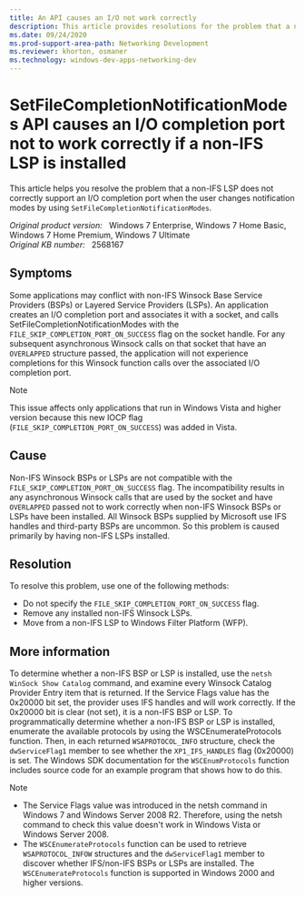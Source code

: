 ```yaml
---
title: An API causes an I/O not work correctly
description: This article provides resolutions for the problem that a non-IFS LSP does not correctly support an I/O completion port when the user changes notification modes by using SetFileCompletionNotificationModes.
ms.date: 09/24/2020
ms.prod-support-area-path: Networking Development
ms.reviewer: khorton, osmaner
ms.technology: windows-dev-apps-networking-dev
---
```

# SetFileCompletionNotificationModes API causes an I/O completion port not to work correctly if a non-IFS LSP is installed

This article helps you resolve the problem that a non-IFS LSP does not correctly support an I/O completion port when the user changes notification modes by using `SetFileCompletionNotificationModes`.

_Original product version:_ &nbsp; Windows 7 Enterprise, Windows 7 Home Basic, Windows 7 Home Premium, Windows 7 Ultimate  
_Original KB number:_ &nbsp; 2568167

## Symptoms

Some applications may conflict with non-IFS Winsock Base Service Providers (BSPs) or Layered Service Providers (LSPs). An application creates an I/O completion port and associates it with a socket, and calls SetFileCompletionNotificationModes  with the `FILE_SKIP_COMPLETION_PORT_ON_SUCCESS` flag on the socket handle. For any subsequent asynchronous Winsock calls on that socket that have an `OVERLAPPED` structure passed, the application will not experience completions for this Winsock function calls over the associated I/O completion port.

> [!NOTE]
> This issue affects only applications that run in Windows Vista and higher version because this new IOCP flag (`FILE_SKIP_COMPLETION_PORT_ON_SUCCESS`) was added in Vista.

## Cause

Non-IFS Winsock BSPs or LSPs are not compatible with the `FILE_SKIP_COMPLETION_PORT_ON_SUCCESS`  flag. The incompatibility results in any asynchronous Winsock calls that are used by the socket and have `OVERLAPPED` passed not to work correctly when non-IFS Winsock BSPs or LSPs have been installed. All Winsock BSPs supplied by Microsoft use IFS handles and third-party BSPs are uncommon. So this problem is caused primarily by having non-IFS LSPs installed.

## Resolution

To resolve this problem, use one of the following methods:

- Do not specify the `FILE_SKIP_COMPLETION_PORT_ON_SUCCESS` flag.
- Remove any installed non-IFS Winsock LSPs.
- Move from a non-IFS LSP to Windows Filter Platform (WFP).

## More information

To determine whether a non-IFS BSP or LSP is installed, use the `netsh WinSock Show Catalog` command, and examine every Winsock Catalog Provider Entry item that is returned. If the Service Flags value has the 0x20000  bit set, the provider uses IFS handles and will work correctly. If the 0x20000 bit is clear (not set), it is a non-IFS BSP or LSP. To programmatically determine whether a non-IFS BSP or LSP is installed, enumerate the available protocols by using the WSCEnumerateProtocols  function. Then, in each returned `WSAPROTOCOL_INFO` structure, check the `dwServiceFlag1` member to see whether the `XP1_IFS_HANDLES` flag (0x20000) is set. The Windows SDK documentation for the `WSCEnumProtocols` function includes source code for an example program that shows how to do this.

> [!NOTE]
> - The Service Flags value was introduced in the netsh command in Windows 7 and Windows Server 2008 R2. Therefore, using the netsh command to check this value doesn't work in Windows Vista or Windows Server 2008.
> - The `WSCEnumerateProtocols` function can be used to retrieve `WSAPROTOCOL_INFOW` structures and the `dwServiceFlag1` member to discover whether IFS/non-IFS BSPs or LSPs are installed. The `WSCEnumerateProtocols` function is supported in Windows 2000 and higher versions.
